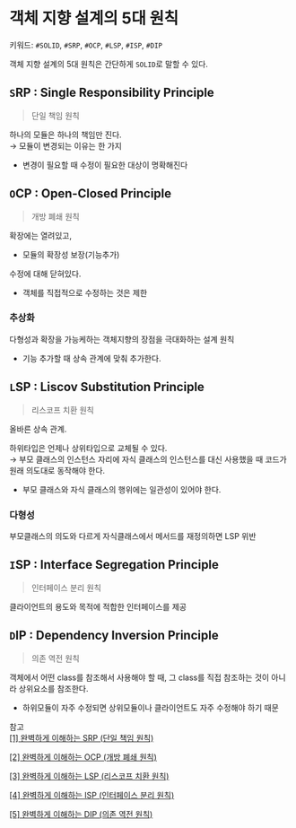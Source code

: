 # 객체 지향 설계의 5대 원칙
키워드: `#SOLID`, `#SRP`, `#OCP`, `#LSP`, `#ISP`, `#DIP`

객체 지향 설계의 5대 원칙은 간단하게 `SOLID`로 말할 수 있다.

## `S`RP : Single Responsibility Principle
> 단일 책임 원칙

하나의 모듈은 하나의 책임만 진다. </br>
→ 모듈이 변경되는 이유는 한 가지

- 변경이 필요할 때 수정이 필요한 대상이 명확해진다

## `O`CP : Open-Closed Principle
> 개방 폐쇄 원칙

확장에는 열려있고,
- 모듈의 확장성 보장(기능추가)

수정에 대해 닫혀있다.
- 객체를 직접적으로 수정하는 것은 제한

### 추상화
다형성과 확장을 가능케하는 객체지향의 장점을 극대화하는 설계 원칙
- 기능 추가할 때 상속 관계에 맞춰 추가한다.


## `L`SP : Liscov Substitution Principle
> 리스코프 치환 원칙

올바른 상속 관계.

하위타입은 언제나 상위타입으로 교체될 수 있다. </br>
→ 부모 클래스의 인스턴스 자리에 자식 클래스의 인스턴스를 대신 사용했을 때 코드가 원래 의도대로 동작해야 한다.
- 부모 클래스와 자식 클래스의 행위에는 일관성이 있어야 한다.

### 다형성
부모클래스의 의도와 다르게 자식클래스에서 메서드를 재정의하면 LSP 위반

## `I`SP : Interface Segregation Principle
> 인터페이스 분리 원칙

클라이언트의 용도와 목적에 적합한 인터페이스를 제공

## `D`IP : Dependency Inversion Principle
> 의존 역전 원칙

객체에서 어떤 class를 참조해서 사용해야 할 때, 그 class를 직접 참조하는 것이 아니라 상위요소를 참조한다.
- 하위모듈이 자주 수정되면 상위모듈이나 클라이언트도 자주 수정해야 하기 때문

참고 </br>
[[1] 완벽하게 이해하는 SRP (단일 책임 원칙)](https://inpa.tistory.com/entry/OOP-%F0%9F%92%A0-%EC%95%84%EC%A3%BC-%EC%89%BD%EA%B2%8C-%EC%9D%B4%ED%95%B4%ED%95%98%EB%8A%94-SRP-%EB%8B%A8%EC%9D%BC-%EC%B1%85%EC%9E%84-%EC%9B%90%EC%B9%99)


[[2] 완벽하게 이해하는 OCP (개방 폐쇄 원칙)](https://inpa.tistory.com/entry/OOP-%F0%9F%92%A0-%EC%95%84%EC%A3%BC-%EC%89%BD%EA%B2%8C-%EC%9D%B4%ED%95%B4%ED%95%98%EB%8A%94-OCP-%EA%B0%9C%EB%B0%A9-%ED%8F%90%EC%87%84-%EC%9B%90%EC%B9%99)

[[3] 완벽하게 이해하는 LSP (리스코프 치환 원칙)](https://inpa.tistory.com/entry/OOP-%F0%9F%92%A0-%EC%95%84%EC%A3%BC-%EC%89%BD%EA%B2%8C-%EC%9D%B4%ED%95%B4%ED%95%98%EB%8A%94-LSP-%EB%A6%AC%EC%8A%A4%EC%BD%94%ED%94%84-%EC%B9%98%ED%99%98-%EC%9B%90%EC%B9%99)

[[4] 완벽하게 이해하는 ISP (인터페이스 분리 원칙)](https://inpa.tistory.com/entry/OOP-%F0%9F%92%A0-%EC%95%84%EC%A3%BC-%EC%89%BD%EA%B2%8C-%EC%9D%B4%ED%95%B4%ED%95%98%EB%8A%94-ISP-%EC%9D%B8%ED%84%B0%ED%8E%98%EC%9D%B4%EC%8A%A4-%EB%B6%84%EB%A6%AC-%EC%9B%90%EC%B9%99)

[[5] 완벽하게 이해하는 DIP (의존 역전 원칙)](https://inpa.tistory.com/entry/OOP-%F0%9F%92%A0-%EC%95%84%EC%A3%BC-%EC%89%BD%EA%B2%8C-%EC%9D%B4%ED%95%B4%ED%95%98%EB%8A%94-DIP-%EC%9D%98%EC%A1%B4-%EC%97%AD%EC%A0%84-%EC%9B%90%EC%B9%99)